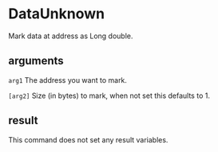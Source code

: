 # DataUnknown

Mark data at address as Long double.

## arguments

`arg1` The address you want to mark.

`[arg2]` Size (in bytes) to mark, when not set this defaults to 1.

## result

This command does not set any result variables.
